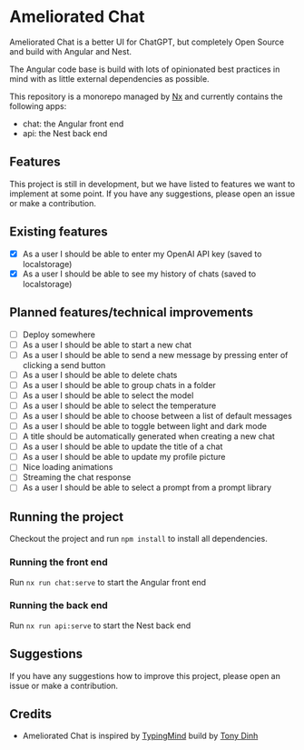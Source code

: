 # Ameliorated Chat

Ameliorated Chat is a better UI for ChatGPT, but completely Open Source and build with Angular and Nest.

The Angular code base is build with lots of opinionated best practices in mind with as little external dependencies as
possible.

This repository is a monorepo managed by [Nx](https://nx.dev) and currently contains the following apps:

- chat: the Angular front end
- api: the Nest back end

## Features

This project is still in development, but we have listed to features we want to implement at some point.
If you have any suggestions, please open an issue or make a contribution.

## Existing features

- [x] As a user I should be able to enter my OpenAI API key (saved to localstorage)
- [x] As a user I should be able to see my history of chats (saved to localstorage)

## Planned features/technical improvements

- [ ] Deploy somewhere
- [ ] As a user I should be able to start a new chat
- [ ] As a user I should be able to send a new message by pressing enter of clicking a send button
- [ ] As a user I should be able to delete chats
- [ ] As a user I should be able to group chats in a folder
- [ ] As a user I should be able to select the model
- [ ] As a user I should be able to select the temperature
- [ ] As a user I should be able to choose between a list of default messages
- [ ] As a user I should be able to toggle between light and dark mode
- [ ] A title should be automatically generated when creating a new chat
- [ ] As a user I should be able to update the title of a chat
- [ ] As a user I should be able to update my profile picture
- [ ] Nice loading animations
- [ ] Streaming the chat response
- [ ] As a user I should be able to select a prompt from a prompt library

## Running the project

Checkout the project and run `npm install` to install all dependencies.

### Running the front end

Run `nx run chat:serve` to start the Angular front end

### Running the back end

Run `nx run api:serve` to start the Nest back end

## Suggestions

If you have any suggestions how to improve this project, please open an issue or make a contribution.

## Credits

- Ameliorated Chat is inspired by [TypingMind](https://www.typingmind.com/) build
  by [Tony Dinh](https://twitter.com/tdinh_me)
